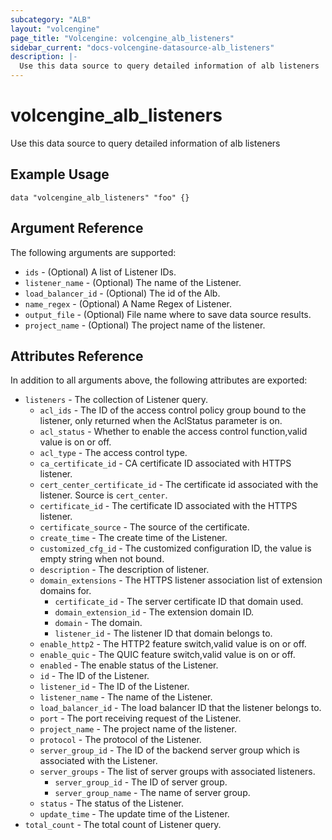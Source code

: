 ```yaml
---
subcategory: "ALB"
layout: "volcengine"
page_title: "Volcengine: volcengine_alb_listeners"
sidebar_current: "docs-volcengine-datasource-alb_listeners"
description: |-
  Use this data source to query detailed information of alb listeners
---
```

# volcengine_alb_listeners
Use this data source to query detailed information of alb listeners
## Example Usage
```hcl
data "volcengine_alb_listeners" "foo" {}
```
## Argument Reference
The following arguments are supported:
* `ids` - (Optional) A list of Listener IDs.
* `listener_name` - (Optional) The name of the Listener.
* `load_balancer_id` - (Optional) The id of the Alb.
* `name_regex` - (Optional) A Name Regex of Listener.
* `output_file` - (Optional) File name where to save data source results.
* `project_name` - (Optional) The project name of the listener.

## Attributes Reference
In addition to all arguments above, the following attributes are exported:
* `listeners` - The collection of Listener query.
    * `acl_ids` - The ID of the access control policy group bound to the listener, only returned when the AclStatus parameter is on.
    * `acl_status` - Whether to enable the access control function,valid value is on or off.
    * `acl_type` - The access control type.
    * `ca_certificate_id` - CA certificate ID associated with HTTPS listener.
    * `cert_center_certificate_id` - The certificate id associated with the listener. Source is `cert_center`.
    * `certificate_id` - The certificate ID associated with the HTTPS listener.
    * `certificate_source` - The source of the certificate.
    * `create_time` - The create time of the Listener.
    * `customized_cfg_id` - The customized configuration ID, the value is empty string when not bound.
    * `description` - The description of listener.
    * `domain_extensions` - The HTTPS listener association list of extension domains for.
        * `certificate_id` - The server certificate ID that domain used.
        * `domain_extension_id` - The extension domain ID.
        * `domain` - The domain.
        * `listener_id` - The listener ID that domain belongs to.
    * `enable_http2` - The HTTP2 feature switch,valid value is on or off.
    * `enable_quic` - The QUIC feature switch,valid value is on or off.
    * `enabled` - The enable status of the Listener.
    * `id` - The ID of the Listener.
    * `listener_id` - The ID of the Listener.
    * `listener_name` - The name of the Listener.
    * `load_balancer_id` - The load balancer ID that the listener belongs to.
    * `port` - The port receiving request of the Listener.
    * `project_name` - The project name of the listener.
    * `protocol` - The protocol of the Listener.
    * `server_group_id` - The ID of the backend server group which is associated with the Listener.
    * `server_groups` - The list of server groups with associated listeners.
        * `server_group_id` - The ID of server group.
        * `server_group_name` - The name of server group.
    * `status` - The status of the Listener.
    * `update_time` - The update time of the Listener.
* `total_count` - The total count of Listener query.


